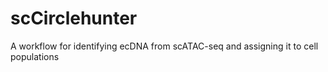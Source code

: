 # scCirclehunter
A workflow for identifying ecDNA from scATAC-seq and assigning it to cell populations
